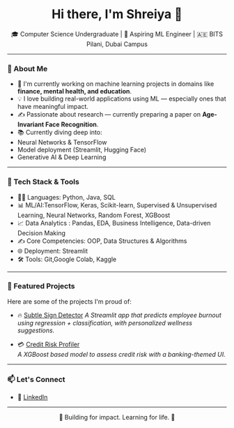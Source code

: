 <h1 align="center">Hi there, I'm Shreiya 👋</h1>
<p align="center">
  🎓 Computer Science Undergraduate | 🤖 Aspiring ML Engineer | 🇦🇪 BITS Pilani, Dubai Campus
</p>

---

### 🧠 About Me

-  🔭 I'm currently working on machine learning projects in domains like **finance, mental health, and education**.
-  💡 I love building real-world applications using ML — especially ones that have meaningful impact.
-  ✍️ Passionate about research — currently preparing a paper on **Age-Invariant Face Recognition**.
-  📚 Currently diving deep into:
  - Neural Networks & TensorFlow
  - Model deployment (Streamlit, Hugging Face)
  - Generative AI & Deep Learning

---

### 🔧 Tech Stack & Tools

- 👨‍💻 Languages: Python, Java, SQL
- 📊 ML/AI:TensorFlow, Keras, Scikit-learn, Supervised & Unsupervised Learning, Neural Networks, Random Forest, XGBoost
- 📈 Data Analytics : Pandas, EDA, Business Intelligence, Data-driven Decision Making
- ✍️ Core Competencies: OOP, Data Structures & Algorithms
- 🌐 Deployment: Streamlit
- 🛠️ Tools: Git,Google Colab, Kaggle

---

### 📌 Featured Projects

Here are some of the projects I'm proud of:

- 🔥 [Subtle Sign Detector](https://github.com/Shreiya-Muthuvelan/subtle-sign-detector)
  *A Streamlit app that predicts employee burnout using regression + classification, with personalized wellness suggestions.*

- 💳 [Credit Risk Profiler](https://github.com/Shreiya-Muthuvelan/Credit-Risk-Profiler)  
  *A XGBoost based model to assess credit risk with a banking-themed UI.*

---

### 📫 Let's Connect

- 💼 [LinkedIn](https://www.linkedin.com/in/shreiyamuthuvelan/)

---

<p align="center">🚀 Building for impact. Learning for life. 🤝</p>
